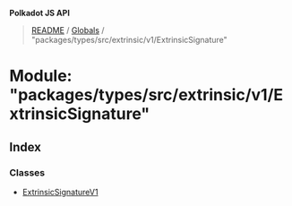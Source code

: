 **Polkadot JS API**

> [README](../README.md) / [Globals](../globals.md) / "packages/types/src/extrinsic/v1/ExtrinsicSignature"

# Module: "packages/types/src/extrinsic/v1/ExtrinsicSignature"

## Index

### Classes

* [ExtrinsicSignatureV1](../classes/_packages_types_src_extrinsic_v1_extrinsicsignature_.extrinsicsignaturev1.md)
